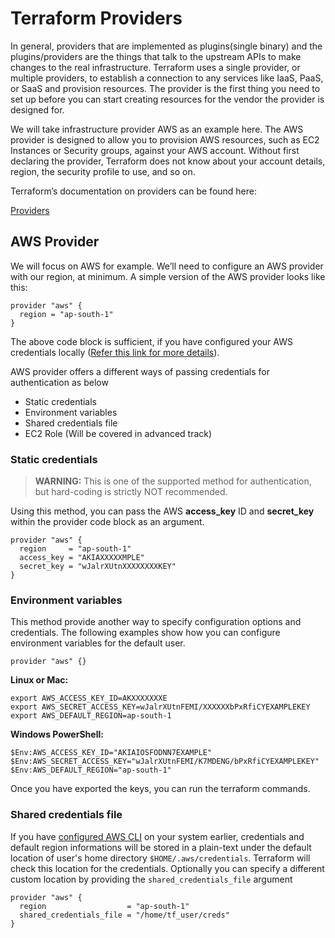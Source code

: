 # Terraform Providers
In general, providers that are implemented as plugins(single binary) and the plugins/providers are the things that talk to the upstream APIs to make changes to the real infrastructure. Terraform uses a single provider, or multiple providers, to establish a connection to any services like IaaS, PaaS, or SaaS and provision resources. The provider is the first thing you need to set up before you can start creating resources for the vendor the provider is designed for.

We will take infrastructure provider AWS as an example here. The AWS provider is designed to allow you to provision AWS resources, such as EC2 Instances or Security groups, against your AWS account. Without first declaring the provider, Terraform does not know about your account details, region, the security profile to use, and so on.

Terraform’s documentation on providers can be found here:

[Providers](https://www.terraform.io/docs/providers/index.html)

## AWS Provider
We will focus on AWS for example. We’ll need to configure an AWS provider with our region, at minimum.
A simple version of the AWS provider looks like this:

```hcl
provider "aws" {
  region = "ap-south-1"
}
```
The above code block is sufficient, if you have configured your AWS credentials locally ([Refer this link for more details](https://docs.aws.amazon.com/cli/latest/userguide/cli-configure-files.html)).

AWS provider offers a different ways of passing credentials for authentication as below

- Static credentials
- Environment variables
- Shared credentials file
- EC2 Role (Will be covered in advanced track)

### Static credentials
> **WARNING:** This is one of the supported method for authentication, but hard-coding is strictly NOT recommended.

Using this method, you can pass the AWS **access_key** ID and **secret_key** within the provider code block as an argument.

```hcl
provider "aws" {
  region     = "ap-south-1"
  access_key = "AKIAXXXXXMPLE"
  secret_key = "wJalrXUtnXXXXXXXXKEY"
}
```

### Environment variables
This method provide another way to specify configuration options and credentials. The following examples show how you can configure environment variables for the default user.

```hcl
provider "aws" {}
```

**Linux or Mac:**
```
export AWS_ACCESS_KEY_ID=AKXXXXXXXE
export AWS_SECRET_ACCESS_KEY=wJalrXUtnFEMI/XXXXXXbPxRfiCYEXAMPLEKEY
export AWS_DEFAULT_REGION=ap-south-1
```

**Windows PowerShell:**
```
$Env:AWS_ACCESS_KEY_ID="AKIAIOSFODNN7EXAMPLE"
$Env:AWS_SECRET_ACCESS_KEY="wJalrXUtnFEMI/K7MDENG/bPxRfiCYEXAMPLEKEY"
$Env:AWS_DEFAULT_REGION="ap-south-1"
```
Once you have exported the keys, you can run the terraform commands.


### Shared credentials file
If you have [configured AWS CLI](https://docs.aws.amazon.com/cli/latest/userguide/cli-configure-quickstart.html) on your system earlier, credentials and default region informations will be stored in a plain-text under the default location of user's home directory `$HOME/.aws/credentials`. Terraform will check this location for the credentials. Optionally you can specify a different custom location by providing the `shared_credentials_file` argument

```hcl
provider "aws" {
  region                  = "ap-south-1"
  shared_credentials_file = "/home/tf_user/creds"
}
```
